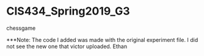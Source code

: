 # CIS434_Spring2019_G3
chessgame

***Note: The code I added was made with the original experiment file. I did not see the new one that victor uploaded. Ethan
